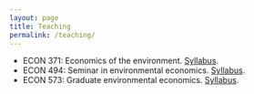 ```yaml
---
layout: page
title: Teaching
permalink: /teaching/
---
```


- ECON 371: Economics of the environment. [Syllabus](/assets/pdf/syllabus_ECON371.pdf).
- ECON 494: Seminar in environmental economics. [Syllabus](/assets/pdf/econ494_syllabus.pdf).
- ECON 573: Graduate environmental economics. [Syllabus](/assets/pdf/econ573_syllabus.pdf).

<!--
## Prior

In Spring 2014, I was the Graduate Student Instructor (GSI) for ARE212: Multiple Equation Estimation, taught by the inestimable [Max Auffhammer](http://are.berkeley.edu/~auffhammer/Maximilian_Auffhammer/Welcome.html).

[Dan Hammer](http://www.danham.me/r/) and I collaborated to produce a new set of section notes for this course. We think they're useful, attractive, and sometimes even kind of fun. Drafts of these notes are available on my [github repository](http://www.github.com/pbaylis/ARE212). Eventually, we plan to add to these to create a mini-course: a gentle introduction to graduate econometrics and programming within the statistical programming environment [R](http://www.r-project.org/).

<img src="/assets/img/are212_1.png"/>
-->

